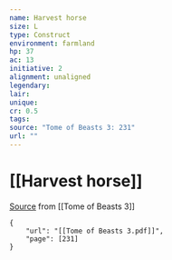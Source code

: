 ```yaml
---
name: Harvest horse
size: L
type: Construct
environment: farmland
hp: 37
ac: 13
initiative: 2
alignment: unaligned
legendary: 
lair: 
unique: 
cr: 0.5
tags: 
source: "Tome of Beasts 3: 231"
url: ""
---
```

# [[Harvest horse]]

[Source](zotero://open-pdf/library/items/BLGR9HVR?page=231) from [[Tome of Beasts 3]]

```pdf
{
	"url": "[[Tome of Beasts 3.pdf]]",
	"page": [231]
}
```

